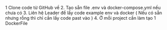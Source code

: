 1 Clone code từ GitHub về
2. Tạo sẵn file .env và docker-compose.yml nếu chưa có
3. Liên hệ Leader để lấy code example env và docker ( Nếu có sẵn nhưng rỗng thì chỉ cần lấy code past vào )
4. Ở mỗi project cần làm tạo 1 DockerFile 
